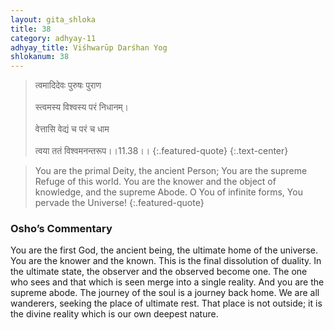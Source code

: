 ```yaml
---
layout: gita_shloka
title: 38
category: adhyay-11
adhyay_title: Viśhwarūp Darśhan Yog
shlokanum: 38
---
```


> त्वमादिदेवः पुरुषः पुराण<br><br>स्त्वमस्य विश्वस्य परं निधानम्।<br><br>वेत्तासि वेद्यं च परं च धाम<br><br>त्वया ततं विश्वमनन्तरूप।।11.38।।
{:.featured-quote}
{:.text-center}

> You are the primal Deity, the ancient Person; You are the supreme Refuge of this world. You are the knower and the object of knowledge, and the supreme Abode. O You of infinite forms, You pervade the Universe!
{:.featured-quote}

### Osho’s Commentary
You are the first God, the ancient being, the ultimate home of the universe. You are the knower and the known.
This is the final dissolution of duality. In the ultimate state, the observer and the observed become one. The one who sees and that which is seen merge into a single reality.
And you are the supreme abode. The journey of the soul is a journey back home. We are all wanderers, seeking the place of ultimate rest. That place is not outside; it is the divine reality which is our own deepest nature.
